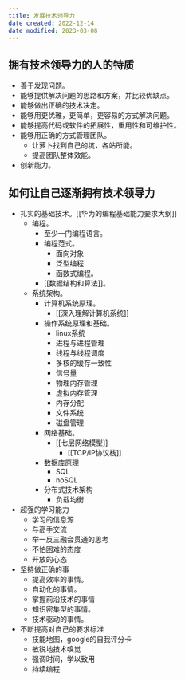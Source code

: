 ```yaml
---
title: 发展技术领导力
date created: 2022-12-14
date modified: 2023-03-08
---
```


## 拥有技术领导力的人的特质

- 善于发现问题。
- 能够提供解决问题的思路和方案，并比较优缺点。
- 能够做出正确的技术决定。
- 能够用更优雅，更简单，更容易的方式解决问题。
- 能够提高代码或软件的拓展性，重用性和可维护性。
- 能够用正确的方式管理团队。
	- 让萝卜找到自己的坑，各站所能。
	- 提高团队整体效能。
- 创新能力。

## 如何让自己逐渐拥有技术领导力

- 扎实的基础技术。[[华为的编程基础能力要求大纲]]
	- 编程。
		- 至少一门编程语言。
		- 编程范式。
			- 面向对象
			- 泛型编程
			- 函数式编程。
		- [[数据结构和算法]]。
	- 系统架构。
		- 计算机系统原理。
			- [[深入理解计算机系统]]
		- 操作系统原理和基础。
			- linux系统
			- 进程与进程管理
			- 线程与线程调度
			- 多核的缓存一致性
			- 信号量
			- 物理内存管理
			- 虚拟内存管理
			- 内存分配
			- 文件系统
			- 磁盘管理
		- 网络基础。
			- [[七层网络模型]]
				- [[TCP/IP协议栈]]
		- 数据库原理
			- SQL
			- noSQL
		- 分布式技术架构
			- 负载均衡
- 超强的学习能力
	- 学习的信息源
	- 与高手交流
	- 举一反三融会贯通的思考
	- 不怕困难的态度
	- 开放的心态
- 坚持做正确的事
	- 提高效率的事情。
	- 自动化的事情。
	- 掌握前沿技术的事情
	- 知识密集型的事情。
	- 技术驱动的事情。
- 不断提高对自己的要求标准
	- 技能地图，google的自我评分卡
	- 敏锐地技术嗅觉
	- 强调时间，学以致用
	- 持续编程
